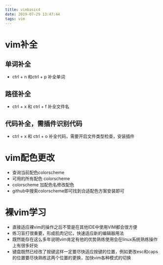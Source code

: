 ```yaml
---
title: vimbasic4
date: 2019-07-29 13:47:44
tags: vim
---
```


# vim补全

## 单词补全

- ctrl + n 和ctrl + p 补全单词

## 路径补全

- ctrl + x 和 ctrl + f 补全文件名

## 代码补全，需插件识别代码

- ctrl + x 和 ctrl + o 补全代码，需要开启文件类型检查，安装插件

# vim配色更改

- 查询当前配色colorscheme
- 可用的所有配色 colorscheme <C-d>
- colorscheme 加配色名修改配色
- github中搜索colorscheme即可找到合适配色方案安装即可

# 裸vim学习

- 直接适应裸vim的操作之后不管是在其他IDE中使用VIM都会很方便
- 练习盲打很重要，形成肌肉记忆，快速适应新的编辑器用法
- 既然能存在这么多年说明vim肯定有他的优势熟练使用会在linux系统熟练操作上有很多好处
- 键盘既然已经改了按键这样一定要尽快适应按键的位置，例如更改esc和caps的位置要尽快熟练这两个位置的更换，加快vim各种模式的切换


